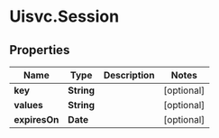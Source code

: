 # Uisvc.Session

## Properties

Name | Type | Description | Notes
------------ | ------------- | ------------- | -------------
**key** | **String** |  | [optional] 
**values** | **String** |  | [optional] 
**expiresOn** | **Date** |  | [optional] 


